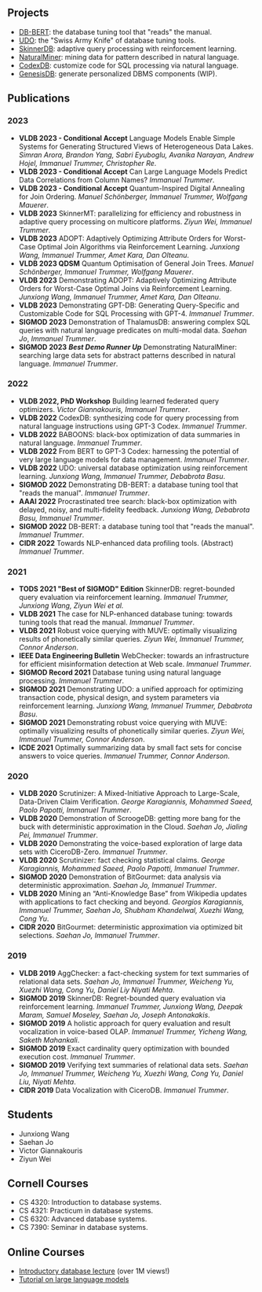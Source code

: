 ## Projects


- [DB-BERT](https://itrummer.github.io/dbbert/): the database tuning tool that "reads" the manual.
- [UDO](https://cornelldbgroup.github.io/UDO/): the "Swiss Army Knife" of database tuning tools.
- [SkinnerDB](https://cornelldbgroup.github.io/skinnerdb/): adaptive query processing with reinforcement learning.
- [NaturalMiner](https://github.com/itrummer/NaturalMiner): mining data for pattern described in natural language.
- [CodexDB](https://itrummer.github.io/CodexDB/): customize code for SQL processing via natural language.
- [GenesisDB](https://drive.google.com/file/d/1n9kFvWSTD2jJZwsWwMNLTZd-tcJ8Zodi/view?usp=share_link): generate personalized DBMS components (WIP).

## Publications

### 2023

- **VLDB 2023 - Conditional Accept** Language Models Enable Simple Systems for Generating Structured Views of Heterogeneous Data Lakes. _Simran Arora, Brandon Yang, Sabri Eyuboglu, Avanika Narayan, Andrew Hojel, Immanuel Trummer, Christopher Re_. 
- **VLDB 2023 - Conditional Accept** Can Large Language Models Predict Data Correlations from Column Names? _Immanuel Trummer_.
- **VLDB 2023 - Conditional Accept** Quantum-Inspired Digital Annealing for Join Ordering. _Manuel Schönberger, Immanuel Trummer, Wolfgang Mauerer_.
- **VLDB 2023** SkinnerMT: parallelizing for efficiency and robustness in adaptive query processing on multicore platforms. _Ziyun Wei, Immanuel Trummer_.
- **VLDB 2023** ADOPT: Adaptively Optimizing Attribute Orders for Worst-Case Optimal Join Algorithms via Reinforcement Learning. _Junxiong Wang, Immanuel Trummer, Amet Kara, Dan Olteanu_.
- **VLDB 2023 QDSM** Quantum Optimisation of General Join Trees. _Manuel Schönberger, Immanuel Trummer, Wolfgang Mauerer_.
- **VLDB 2023** Demonstrating ADOPT: Adaptively Optimizing Attribute Orders for Worst-Case Optimal Joins via Reinforcement Learning. _Junxiong Wang, Immanuel Trummer, Amet Kara, Dan Olteanu_.
- **VLDB 2023** Demonstrating GPT-DB: Generating Query-Specific and Customizable Code for SQL Processing with GPT-4. _Immanuel Trummer_.
- **SIGMOD 2023** Demonstration of ThalamusDB: answering complex SQL queries with natural language predicates on multi-modal data. _Saehan Jo_, _Immanuel Trummer_.
- **SIGMOD 2023** ***Best Demo Runner Up*** Demonstrating NaturalMiner: searching large data sets for abstract patterns described in natural language. _Immanuel Trummer_.

### 2022

- **VLDB 2022, PhD Workshop** Building learned federated query optimizers. _Victor Giannakouris, Immanuel Trummer_.
- **VLDB 2022** CodexDB: synthesizing code for query processing from natural language instructions using GPT-3 Codex. _Immanuel Trummer_.
- **VLDB 2022** BABOONS: black-box optimization of data summaries in natural language. _Immanuel Trummer_.
- **VLDB 2022** From BERT to GPT-3 Codex: harnessing the potential of very large language models for data management. _Immanuel Trummer_.
- **VLDB 2022** UDO: universal database optimization using reinforcement learning. _Junxiong Wang, Immanuel Trummer, Debabrota Basu_.
- **SIGMOD 2022** Demonstrating DB-BERT: a database tuning tool that "reads the manual". _Immanuel Trummer_.
- **AAAI 2022** Procrastinated tree search: black-box optimization with delayed, noisy, and multi-fidelity feedback. _Junxiong Wang, Debabrota Basu, Immanuel Trummer_.
- **SIGMOD 2022** DB-BERT: a database tuning tool that "reads the manual". _Immanuel Trummer_.
- **CIDR 2022** Towards NLP-enhanced data profiling tools. (Abstract) _Immanuel Trummer_.

### 2021

- **TODS 2021 "Best of SIGMOD" Edition** SkinnerDB: regret-bounded query evaluation via reinforcement learning. _Immanuel Trummer, Junxiong Wang, Ziyun Wei et al._ 
- **VLDB 2021** The case for NLP-enhanced database tuning: towards tuning tools that read the manual. _Immanuel Trummer_.
- **VLDB 2021** Robust voice querying with MUVE: optimally visualizing results of phonetically similar queries. _Ziyun Wei, Immanuel Trummer, Connor Anderson_.
- **IEEE Data Engineering Bulletin** WebChecker: towards an infrastructure for efficient misinformation detection at Web scale. _Immanuel Trummer_.
- **SIGMOD Record 2021** Database tuning using natural language processing. _Immanuel Trummer_.
- **SIGMOD 2021** Demonstrating UDO: a unified approach for optimizing transaction code, physical design, and system parameters via reinforcement learning. _Junxiong Wang, Immanuel Trummer, Debabrota Basu_.
- **SIGMOD 2021** Demonstrating robust voice querying with MUVE: optimally visualizing results of phonetically similar queries. _Ziyun Wei, Immanuel Trummer, Connor Anderson_.
- **ICDE 2021** Optimally summarizing data by small fact sets for concise answers to voice queries. _Immanuel Trummer, Connor Anderson_.

### 2020

- **VLDB 2020** Scrutinizer: A Mixed-Initiative Approach to Large-Scale, Data-Driven Claim Verification. _George Karagiannis, Mohammed Saeed, Paolo Papotti, Immanuel Trummer_.
- **VLDB 2020** Demonstration of ScroogeDB: getting more bang for the buck with deterministic approximation in the Cloud. _Saehan Jo, Jialing Pei, Immanuel Trummer_.
- **VLDB 2020** Demonstrating the voice-based exploration of large data sets with CiceroDB-Zero. _Immanuel Trummer_.
- **VLDB 2020** Scrutinizer: fact checking statistical claims. _George Karagiannis, Mohammed Saeed, Paolo Papotti, Immanuel Trummer_.
- **SIGMOD 2020** Demonstration of BitGourmet: data analysis via deterministic approximation. _Saehan Jo, Immanuel Trummer_.
- **VLDB 2020** Mining an “Anti-Knowledge Base” from Wikipedia updates with applications to fact checking and beyond. _Georgios Karagiannis, Immanuel Trummer, Saehan Jo, Shubham Khandelwal, Xuezhi Wang, Cong Yu_.
- **CIDR 2020** BitGourmet: deterministic approximation via optimized bit selections. _Saehan Jo, Immanuel Trummer_.

### 2019

- **VLDB 2019** AggChecker: a fact-checking system for text summaries of relational data sets. _Saehan Jo, Immanuel Trummer, Weicheng Yu, Xuezhi Wang, Cong Yu, Daniel Liy Niyati Mehta_.
- **SIGMOD 2019** SkinnerDB: Regret-bounded query evaluation via reinforcement learning. _Immanuel Trummer, Junxiong Wang, Deepak Maram, Samuel Moseley, Saehan Jo, Joseph Antonakakis_.
- **SIGMOD 2019** A holistic approach for query evaluation and result vocalization in voice-based OLAP. _Immanuel Trummer, Yicheng Wang, Saketh Mahankali_.
- **SIGMOD 2019** Exact cardinality query optimization with bounded execution cost. _Immanuel Trummer_.
- **SIGMOD 2019** Verifying text summaries of relational data sets. _Saehan Jo, Immanuel Trummer, Weicheng Yu, Xuezhi Wang, Cong Yu, Daniel Liu, Niyati Mehta_.
- **CIDR 2019** Data Vocalization with CiceroDB. _Immanuel Trummer_.

## Students

- Junxiong Wang
- Saehan Jo
- Victor Giannakouris
- Ziyun Wei

## Cornell Courses

- CS 4320: Introduction to database systems.
- CS 4321: Practicum in database systems.
- CS 6320: Advanced database systems.
- CS 7390: Seminar in database systems.

## Online Courses

- [Introductory database lecture](https://youtu.be/4cWkVbC2bNE) (over 1M views!)
- [Tutorial on large language models](https://github.com/itrummer/lm4db)
